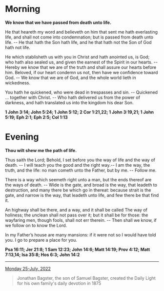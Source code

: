# Morning

**We know that we have passed from death unto life.**
 
He that heareth my word and believeth on him that sent me hath everlasting life, and shall not come into condemnation; but is passed from death unto life. -- He that hath the Son hath life, and he that hath not the Son of God hath not life.
 
He which stablisheth us with you in Christ and hath anointed us, is God; who hath also sealed us, and given the earnest of the Spirit in our hearts. -- Hereby we know that we are of the truth and shall assure our hearts before him. Beloved, if our heart condemn us not, then have we confidence toward God. -- We know that we are of God, and the whole world lieth in wickedness.
 
You hath he quickened, who were dead in trespasses and sin. -- Quickened ... together with Christ. -- Who hath delivered us from the power of darkness, and hath translated us into the kingdom his dear Son.  

**1 John 3:14; John 5:24; 1 John 5:12; 2 Cor 1:21,22; 1 John 3:19,21; 1 John 5:19; Eph 2:1; Eph 2:5; Col 1:13**

# Evening

**Thou wilt shew me the path of life.**
 
Thus saith the Lord; Behold, I set before you the way of life and the way of death. -- I will teach you the good and the right way.-- I am the way, the truth, and the life: no man cometh unto the Father, but by me. -- Follow me.
 
There is a way which seemeth right unto a man, but the ends thereof are the ways of death. -- Wide is the gate, and broad is the way, that leadeth to destruction, and many there be which go in thereat: because strait is the gate, and narrow is the way, that leadeth unto life, and few there be that find it.
 
An highway shall be there, and a way, and it shall be called The way of holiness; the unclean shall not pass over it; but it shall be for those: the wayfaring men, though fools, shall not err therein. -- Then shall we know, if we follow on to know the Lord.
 
In my Father’s house are many mansions: if it were not so I would have told you. I go to prepare a place for you.  

**Psa 16:11; Jer 21:8; 1 Sam 12:23; John 14:6; Matt 14:19; Prov 4:12; Matt 7:13,14; Isa 35:8; Hos 6:3; John 14:2**

---

[Monday 25-July, 2022](https://t.me/s/daily_light)

> Jonathan Bagster, the son of Samuel Bagster, created the Daily Light for his own family's daily devotion in 1875


